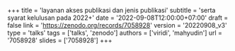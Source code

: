 +++
title = 'layanan akses publikasi dan jenis publikasi'
subtitle = 'serta syarat kelulusan pada 2022+'
date = '2022-09-08T12:00:00+07:00'
draft = false
link = 'https://zenodo.org/records/7058928'
version = '20220908_v3'
type = 'talks'
tags = ['talks', 'zenodo']
authors = ['viridi', 'mahyudin']
url = '7058928'
slides = ['7058928']
+++
